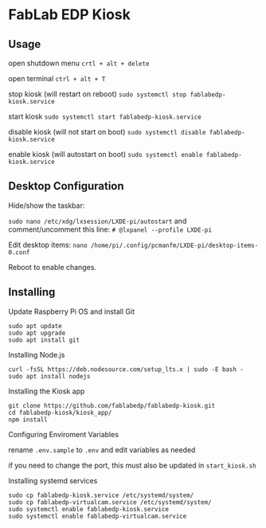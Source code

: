 # FabLab EDP Kiosk


## Usage

open shutdown menu
`crtl + alt + delete`

open terminal
`ctrl + alt + T`

stop kiosk (will restart on reboot)
`sudo systemctl stop fablabedp-kiosk.service`

start kiosk
`sudo systemctl start fablabedp-kiosk.service`

disable kiosk (will not start on boot)
`sudo systemctl disable fablabedp-kiosk.service`

enable kiosk (will autostart on boot)
`sudo systemctl enable fablabedp-kiosk.service`


## Desktop Configuration

Hide/show the taskbar:

`sudo nano /etc/xdg/lxsession/LXDE-pi/autostart`
and comment/uncomment this line:
`# @lxpanel --profile LXDE-pi`

Edit desktop items:
`nano /home/pi/.config/pcmanfm/LXDE-pi/desktop-items-0.conf`

Reboot to enable changes.


## Installing

Update Raspberry Pi OS and install Git

```
sudo apt update
sudo apt upgrade
sudo apt install git
```


Installing Node.js

```
curl -fsSL https://deb.nodesource.com/setup_lts.x | sudo -E bash -
sudo apt install nodejs
```


Installing the Kiosk app
```
git clone https://github.com/fablabedp/fablabedp-kiosk.git
cd fablabedp-kiosk/kiosk_app/
npm install

```

Configuring Enviroment Variables

rename `.env.sample` to `.env` and edit variables as needed

if you need to change the port, this must also be updated in `start_kiosk.sh`

Installing systemd services

```
sudo cp fablabedp-kiosk.service /etc/systemd/system/
sudo cp fablabedp-virtualcam.service /etc/systemd/system/
sudo systemctl enable fablabedp-kiosk.service
sudo systemctl enable fablabedp-virtualcam.service
```
